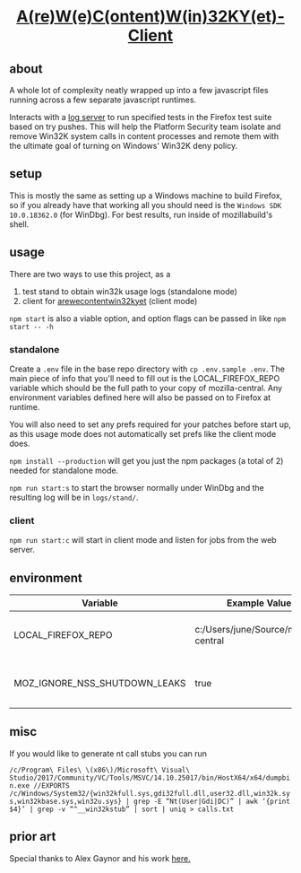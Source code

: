 <h1 align="center">
  <a href="https://www.arewecontentprocesswin32kyet.com">A(re)W(e)C(ontent)W(in)32KY(et)-Client</a>
</h1>

## about

A whole lot of complexity neatly wrapped up into a few javascript files running across a few separate javascript runtimes.

Interacts with a [log server](https://www.github.com/metalcanine/arewecontentwin32kyet) to run specified tests in the Firefox test suite based on try pushes. This will help the Platform Security team isolate and remove Win32K system calls in content processes and remote them with the ultimate goal of turning on Windows' Win32K deny policy.

## setup

This is mostly the same as setting up a Windows machine to build Firefox, so if you already have that working all you should need is the `Windows SDK 10.0.18362.0` (for WinDbg). For best results, run inside of mozillabuild's shell.

## usage

There are two ways to use this project, as a
  1. test stand to obtain win32k usage logs (standalone mode)
  2. client for [arewecontentwin32kyet](https:://github.com/metalcanine/arewecontentwin32kyet) (client mode)

`npm start` is also a viable option, and option flags can be passed in like `npm start -- -h`

### standalone

Create a `.env` file in the base repo directory with `cp .env.sample .env`. The main piece of info that you'll need to fill out is the LOCAL_FIREFOX_REPO variable which should be the full path to your copy of mozilla-central. Any environment variables defined here will also be passed on to Firefox at runtime.

You will also need to set any prefs required for your patches before start up, as this usage mode does not automatically set prefs like the client mode does.

`npm install --production` will get you just the npm packages (a total of 2) needed for standalone mode.

`npm run start:s` to start the browser normally under WinDbg and the resulting log will be in `logs/stand/`.

### client

`npm run start:c` will start in client mode and listen for jobs from the web server.

## environment

| Variable                      | Example Value                        | Explanation                                    |
| ----------------------------- | ------------------------------------ | ---------------------------------------------- |
| LOCAL_FIREFOX_REPO            | c:/Users/june/Source/mozilla-central | location on disk of mozilla-central repo       |
| MOZ_IGNORE_NSS_SHUTDOWN_LEAKS | true                                 | ignore shutdowns leaks in NSS                  |

## misc

If you would like to generate nt call stubs you can run

```/c/Program\ Files\ \(x86\)/Microsoft\ Visual\ Studio/2017/Community/VC/Tools/MSVC/14.10.25017/bin/HostX64/x64/dumpbin.exe //EXPORTS /c/Windows/System32/{win32kfull.sys,gdi32full.dll,user32.dll,win32k.sys,win32kbase.sys,win32u.sys} | grep -E “Nt(User|Gdi|DC)” | awk ‘{print $4}’ | grep -v “^__win32kstub” | sort | uniq > calls.txt```

## prior art

Special thanks to Alex Gaynor and his work [here.](https://github.com/alex/win32k-stuff)
